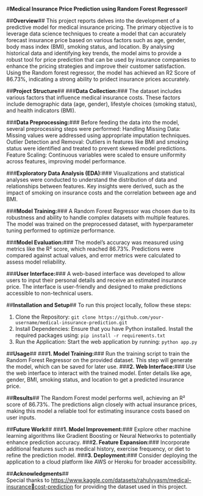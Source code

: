 #**Medical Insurance Price Prediction using Random Forest Regressor**#

##**Overview**##
This project reports delves into the development of a predictive model for medical 
insurance pricing. The primary objective is to leverage data science techniques to 
create a model that can accurately forecast insurance price based on various factors 
such as age, gender, body mass index (BMI), smoking status, and location. By 
analysing historical data and identifying key trends, the model aims to provide a 
robust tool for price prediction that can be used by insurance companies to enhance 
the pricing strategies and improve their customer satisfaction. Using the Random forest regressor, the model has achieved an R2 Score of 86.73%, indicating a strong ability to pridect insurance prices accurately. 

##**Project Structure**##
###**Data Collection:**### The dataset includes various factors that influence medical insurance costs. These factors include demographic data (age, gender), lifestyle choices (smoking status), and health indicators (BMI).

###**Data Preprocessing:**### Before feeding the data into the model, several preprocessing steps were performed:
    Handling Missing Data: Missing values were addressed using appropriate imputation techniques.
   Outlier Detection and Removal: Outliers in features like BMI and smoking status were identified and treated to prevent skewed model predictions.
   Feature Scaling: Continuous variables were scaled to ensure uniformity across features, improving model performance.
   
###**Exploratory Data Analysis (EDA):**###
Visualizations and statistical analyses were conducted to understand the distribution of data and relationships between features.
Key insights were derived, such as the impact of smoking on insurance costs and the correlation between age and BMI.

###**Model Training:**###
A Random Forest Regressor was chosen due to its robustness and ability to handle complex datasets with multiple features.
The model was trained on the preprocessed dataset, with hyperparameter tuning performed to optimize performance.

###**Model Evaluation:**###
The model’s accuracy was measured using metrics like the R² score, which reached 86.73%.
Predictions were compared against actual values, and error metrics were calculated to assess model reliability.

###**User Interface:**###
A web-based interface was developed to allow users to input their personal details and receive an estimated insurance price.
The interface is user-friendly and designed to make predictions accessible to non-technical users.

##**Installation and Setup**##
To run this project locally, follow these steps:

1. Clone the Repository:
```git clone https://github.com/your-username/medical-insurance-prediction.git```
2. Install Dependencies:
Ensure that you have Python installed. Install the required packages using:
```pip install -r requirements.txt```
3. Run the Application: Start the web application by running:
```python app.py```

##**Usage**##
###**1. Model Training:**### Run the training script to train the Random Forest Regressor on the provided dataset. This step will generate the model, which can be saved for later use.
###**2. Web Interface:**### Use the web interface to interact with the trained model. Enter details like age, gender, BMI, smoking status, and location to get a predicted insurance price.

##**Results**##
The Random Forest model performs well, achieving an R² score of 86.73%. The predictions align closely with actual insurance prices, making this model a reliable tool for estimating insurance costs based on user inputs.

##**Future Work**##
###**1. Model Improvement:**### Explore other machine learning algorithms like Gradient Boosting or Neural Networks to potentially enhance prediction accuracy.
###**2. Feature Expansion:**### Incorporate additional features such as medical history, exercise frequency, or diet to refine the prediction model.
###**3. Deployment:**### Consider deploying the application to a cloud platform like AWS or Heroku for broader accessibility.

##**Acknowledgments**##  
Special thanks to  https://www.kaggle.com/datasets/rahulvyasm/medical-insurancecost-prediction for providing the dataset used in this project.
